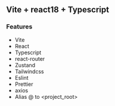 ## Vite + react18 + Typescript

### Features

-   Vite
-   React
-   Typescript
-   react-router
-   Zustand
-   Tailwindcss
-   Eslint
-   Prettier
-   axios
-   Alias @ to <project_root>
